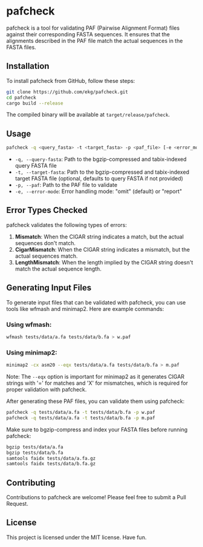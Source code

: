 # pafcheck

pafcheck is a tool for validating PAF (Pairwise Alignment Format) files against their corresponding FASTA sequences. It ensures that the alignments described in the PAF file match the actual sequences in the FASTA files.

## Installation

To install pafcheck from GitHub, follow these steps:

```bash
git clone https://github.com/ekg/pafcheck.git
cd pafcheck
cargo build --release
```

The compiled binary will be available at `target/release/pafcheck`.

## Usage

```bash
pafcheck -q <query_fasta> -t <target_fasta> -p <paf_file> [-e <error_mode>]
```

- `-q, --query-fasta`: Path to the bgzip-compressed and tabix-indexed query FASTA file
- `-t, --target-fasta`: Path to the bgzip-compressed and tabix-indexed target FASTA file (optional, defaults to query FASTA if not provided)
- `-p, --paf`: Path to the PAF file to validate
- `-e, --error-mode`: Error handling mode: "omit" (default) or "report"

## Error Types Checked

pafcheck validates the following types of errors:

1. **Mismatch**: When the CIGAR string indicates a match, but the actual sequences don't match.
2. **CigarMismatch**: When the CIGAR string indicates a mismatch, but the actual sequences match.
3. **LengthMismatch**: When the length implied by the CIGAR string doesn't match the actual sequence length.

## Generating Input Files

To generate input files that can be validated with pafcheck, you can use tools like wfmash and minimap2. Here are example commands:

### Using wfmash:

```bash
wfmash tests/data/a.fa tests/data/b.fa > w.paf
```

### Using minimap2:

```bash
minimap2 -cx asm20 --eqx tests/data/a.fa tests/data/b.fa > m.paf
```

Note: The `--eqx` option is important for minimap2 as it generates CIGAR strings with '=' for matches and 'X' for mismatches, which is required for proper validation with pafcheck.

After generating these PAF files, you can validate them using pafcheck:

```bash
pafcheck -q tests/data/a.fa -t tests/data/b.fa -p w.paf
pafcheck -q tests/data/a.fa -t tests/data/b.fa -p m.paf
```

Make sure to bgzip-compress and index your FASTA files before running pafcheck:

```bash
bgzip tests/data/a.fa
bgzip tests/data/b.fa
samtools faidx tests/data/a.fa.gz
samtools faidx tests/data/b.fa.gz
```

## Contributing

Contributions to pafcheck are welcome! Please feel free to submit a Pull Request.

## License

This project is licensed under the MIT license. Have fun.
